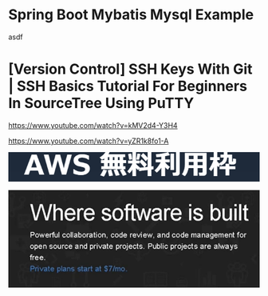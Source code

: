 # Spring Boot Mybatis Mysql Example

asdf



# [Version Control] SSH Keys With Git | SSH Basics Tutorial For Beginners In SourceTree Using PuTTY

https://www.youtube.com/watch?v=kMV2d4-Y3H4

https://www.youtube.com/watch?v=yZR1k8fo1-A

![image-20220212120835572](README/image-20220212120835572.png)

![image-20220212121347148](github-images/image-20220212121347148.png)